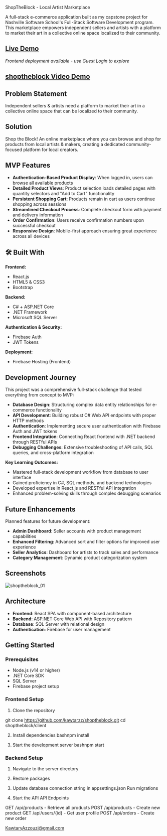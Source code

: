 ShopTheBlock - Local Artist Marketplace

A full-stack e-commerce application built as my capstone project for Nashville Software School's Full-Stack Software Development program. This marketplace empowers independent sellers and artists with a platform to market their art in a collective online space localized to their community.

##  [Live Demo](https://locus-app-f0eb9.web.app/login)
*Frontend deployment available - use Guest Login to explore*
## [shoptheblock Video Demo](https://github.com/user-attachments/assets/bf0eed8b-2023-4ecc-8756-b76c5b2e4407)

##  Problem Statement

Independent sellers & artists need a platform to market their art in a collective online space that can be localized to their community.

##  Solution

Shop the Block! An online marketplace where you can browse and shop for products from local artists & makers, creating a dedicated community-focused platform for local creators.

##  MVP Features

- **Authentication-Based Product Display**: When logged in, users can browse all available products
- **Detailed Product Views**: Product selection loads detailed pages with quantity selectors and "Add to Cart" functionality
- **Persistent Shopping Cart**: Products remain in cart as users continue shopping across sessions
- **Streamlined Checkout Process**: Complete checkout form with payment and delivery information
- **Order Confirmation**: Users receive confirmation numbers upon successful checkout
- **Responsive Design**: Mobile-first approach ensuring great experience across all devices

## 🛠️ Built With

**Frontend:**
- React.js
- HTML5 & CSS3
- Bootstrap

**Backend:**
- C# + ASP.NET Core
- .NET Framework
- Microsoft SQL Server

**Authentication & Security:**
- Firebase Auth
- JWT Tokens

**Deployment:**
- Firebase Hosting (Frontend)

##  Development Journey

This project was a comprehensive full-stack challenge that tested everything from concept to MVP:

- **Database Design**: Structuring complex data entity relationships for e-commerce functionality
- **API Development**: Building robust C# Web API endpoints with proper HTTP methods
- **Authentication**: Implementing secure user authentication with Firebase Auth and JWT tokens
- **Frontend Integration**: Connecting React frontend with .NET backend through RESTful APIs
- **Debugging Challenges**: Extensive troubleshooting of API calls, SQL queries, and cross-platform integration

**Key Learning Outcomes:**
- Mastered full-stack development workflow from database to user interface
- Gained proficiency in C#, SQL methods, and backend technologies
- Developed expertise in React.js and RESTful API integration
- Enhanced problem-solving skills through complex debugging scenarios

##  Future Enhancements

Planned features for future development:
- **Admin Dashboard**: Seller accounts with product management capabilities
- **Enhanced Filtering**: Advanced sort and filter options for improved user experience
- **Seller Analytics**: Dashboard for artists to track sales and performance
- **Category Management**: Dynamic product categorization system

##  Screenshots
![shoptheblock_01](https://github.com/user-attachments/assets/abdc7826-a522-4e6d-812c-fa5f50f279f1)


##  Architecture

- **Frontend**: React SPA with component-based architecture
- **Backend**: ASP.NET Core Web API with Repository pattern
- **Database**: SQL Server with relational design
- **Authentication**: Firebase for user management

##  Getting Started

### Prerequisites
- Node.js (v14 or higher)
- .NET Core SDK
- SQL Server
- Firebase project setup

### Frontend Setup

1. Clone the repository

git clone https://github.com/kawtarzz/shoptheblock.git
cd shoptheblock/client

2. Install dependencies
        bashnpm install

3. Start the development server
        bashnpm start
### Backend Setup

1. Navigate to the server directory

2. Restore packages

3. Update database connection string in appsettings.json
        Run migrations

4. Start the API
API Endpoints

GET /api/products - Retrieve all products
POST /api/products - Create new product
GET /api/users/{id} - Get user profile
POST /api/orders - Create new order


KawtaryAzzouzi@gmail.com
